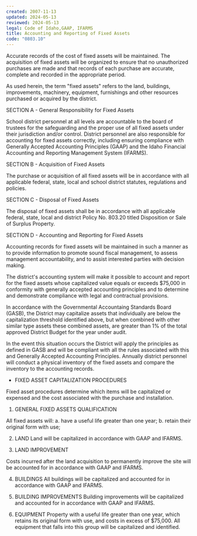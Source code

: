 ```yaml
---
created: 2007-11-13
updated: 2024-05-13
reviewed: 2024-05-13
legal: Code of Idaho,GAAP, IFARMS
title: Accounting and Reporting of Fixed Assets
code: "0803.10"
---
```


Accurate records of the cost of fixed assets will be maintained. The acquisition of fixed assets will be organized to ensure that no unauthorized purchases are made and that records of each purchase are accurate, complete and recorded in the appropriate period.

As used herein, the term "fixed assets" refers to the land, buildings, improvements, machinery, equipment, furnishings and other resources purchased or acquired by the district.

SECTION A - General Responsibility for Fixed Assets

School district personnel at all levels are accountable to the board of trustees for the safeguarding and the proper use of all fixed assets under their jurisdiction and/or control. District personnel are also responsible for accounting for fixed assets correctly, including ensuring compliance with Generally Accepted Accounting Principles (GAAP) and the Idaho Financial Accounting and Reporting Management System (IFARMS).

SECTION B - Acquisition of Fixed Assets

The purchase or acquisition of all fixed assets will be in accordance with all applicable federal, state, local and school district statutes, regulations and policies.

SECTION C - Disposal of Fixed Assets

The disposal of fixed assets shall be in accordance with all applicable federal, state, local and district Policy No. 803.20 titled Disposition or Sale of Surplus Property.

SECTION D - Accounting and Reporting for Fixed Assets

Accounting records for fixed assets will be maintained in such a manner as to provide information to promote sound fiscal management, to assess management accountability, and to assist interested parties with decision making.

The district's accounting system will make it possible to account and report for the fixed assets whose capitalized value equals or exceeds $75,000 in conformity with generally accepted accounting principles and to determine and demonstrate compliance with legal and contractual provisions.

In accordance with the Governmental Accountaing Standards Board (GASB), the District may capitalize assets that individually are below the capitalization threshold identified above, but when combined with other similar type assets these combined assets, are greater than 1% of the total approved District Budget for the year under audit.

In the event this situation occurs the District will apply the principles as defined in GASB and will be compliant with all the rules associated with this and Generally Accepted Accounting Principles. Annually district personnel will conduct a physical inventory of the fixed assets and compare the inventory to the accounting records.

- FIXED ASSET CAPITALIZATION PROCEDURES

Fixed asset procedures determine which items will be capitalized or expensed and the cost associated with the purchase and installation.

1. GENERAL FIXED ASSETS QUALIFICATION

All fixed assets will:
a. have a useful life greater than one year;
b. retain their original form with use;

2. LAND
Land will be capitalized in accordance with GAAP and IFARMS.

3. LAND IMPROVEMENT

Costs incurred after the land acquisition to permanently improve the site will be accounted for in accordance with GAAP and IFARMS.

4. BUILDINGS
All buildings will be capitalized and accounted for in accordance with GAAP and IFARMS.

5. BUILDING IMPROVEMENTS
Building improvements will be capitalized and accounted for in accordance with GAAP and IFARMS.

6. EQUIPMENT
Property with a useful life greater than one year, which retains its original form with use, and costs in excess of $75,000. All equipment that falls into this group will be capitalized and identified.


